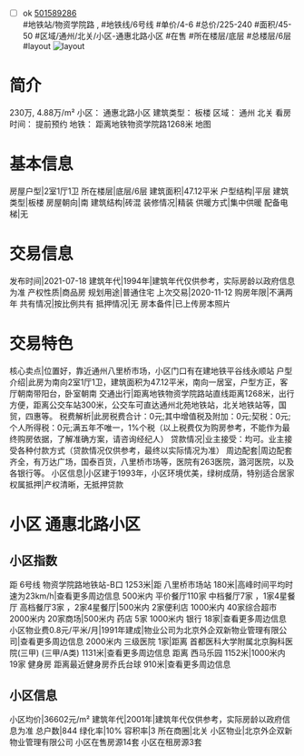 - [ ] ok [501589286](https://bj.5i5j.com/ershoufang/501589286.html)  
 #地铁站/物资学院路 ,  #地铁线/6号线
#单价/4-6 #总价/225-240 #面积/45-50   #区域/通州/北关/小区-通惠北路小区 #在售 #所在楼层/底层 #总楼层/6层 #layout 
![layout](http://image2a.5i5j.com/bdir/layout/17a435a3cf164750adb855eafccea902.jpg_P5.jpg) 
# 简介 
 230万,  4.88万/m² 
小区： 通惠北路小区
建筑类型： 板楼
区域： 通州 北关
看房时间： 提前预约
地铁： 距离地铁物资学院路1268米 地图
# 基本信息 
 房屋户型|2室1厅1卫
所在楼层|底层/6层
建筑面积|47.12平米
户型结构|平层
建筑类型|板楼
房屋朝向|南
建筑结构|砖混
装修情况|精装
供暖方式|集中供暖
配备电梯|无
# 交易信息 
 发布时间|2021-07-18
建筑年代|1994年|建筑年代仅供参考，实际房龄以政府信息为准
产权性质|商品房
规划用途|普通住宅
上次交易|2020-11-12
购房年限|不满两年
共有情况|按比例共有
抵押情况|无
房本备件|已上传房本照片
# 交易特色 
 核心卖点|位置好，靠近通州八里桥市场，小区门口有在建地铁平谷线永顺站
户型介绍|此房为南向2室1厅1卫，建筑面积为47.12平米，南向一居室，户型方正，客厅朝南带阳台，卧室朝南
交通出行|距离地铁物资学院路站直线距离1268米，出行方便，距离公交车站300米，公交车可直达通州北苑地铁站，北关地铁站等，国贸，四惠等。
税费解析|此房税费合计：0元;其中增值税及附加：0元;契税：0元;个人所得税：0元;满五年不唯一，1%个税（以上税费仅为购房参考，不能作为最终购房依据，了解准确方案，请咨询经纪人）
贷款情况|业主接受：均可。业主接受各种付款方式（贷款情况仅供参考，最终以实际情况为准）
周边配套|周边配套齐全，有万达广场，国泰百货，八里桥市场等，医院有263医院，潞河医院，以及各银行等。
小区信息|小区建于1993年，小区环境优美，绿树成荫，特别适合居家
权属抵押|产权清晰，无抵押贷款
# 小区 通惠北路小区
## 小区指数 
 距 6号线 物资学院路地铁站-B口 1253米|距 八里桥市场站 180米|高峰时间平均时速为23km/h|查看更多周边信息
500米内 平价餐厅110家
中档餐厅7家 ，1家4星餐厅
高档餐厅3家 ，2家4星餐厅|500米内 2家便利店
1000米内 40家综合超市
2000米内 20家商场|500米内 药店 5家
1000米内 银行 18家|查看更多周边信息
小区物业费0.8元/平米/月|1991年建成|物业公司为北京外企双新物业管理有限公司|查看更多周边信息
2000米内 三级医院 1家|距离 首都医科大学附属北京胸科医院(三甲) (三甲/A类) 1131米|查看更多周边信息
距离 西马乐园 1152米|1000米内 19家 健身房
距离最近健身房乔氏台球 910米|查看更多周边信息
## 小区信息 
 小区均价|36602元/m²
建筑年代|2001年|建筑年代仅供参考，实际房龄以政府信息为准
总户数|844
绿化率|10%
容积率|3
所在商圈|北关
小区物业|北京外企双新物业管理有限公司
小区在售房源14套
小区在租房源3套
